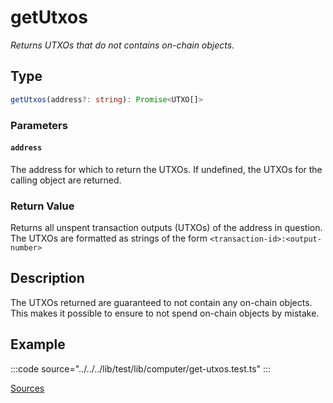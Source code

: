 # getUtxos

_Returns UTXOs that do not contains on-chain objects._

## Type

```ts
getUtxos(address?: string): Promise<UTXO[]>
```

### Parameters

#### `address`

The address for which to return the UTXOs. If undefined, the UTXOs for the calling object are returned.

### Return Value

Returns all unspent transaction outputs (UTXOs) of the address in question. The UTXOs are formatted as strings of the form `<transaction-id>:<output-number>`

## Description

The UTXOs returned are guaranteed to not contain any on-chain objects. This makes it possible to ensure to not spend on-chain objects by mistake.

## Example

:::code source="../../../lib/test/lib/computer/get-utxos.test.ts" :::

<a href="https://github.com/bitcoin-computer/monorepo/blob/main/packages/lib/test/lib/computer/get-utxos.test.ts" target=_blank>Sources</a>
